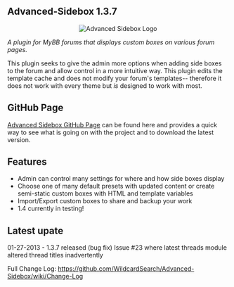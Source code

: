 ## Advanced-Sidebox 1.3.7

<p align="center">
  <img title="Advanced Sidebox Logo" alt="Advanced Sidebox Logo" src="https://github.com/WildcardSearch/Advanced-Sidebox/wiki/asb_logo_320.png" />
</p>

*A plugin for MyBB forums that displays custom boxes on various forum pages.*

This plugin seeks to give the admin more options when adding side boxes to the forum and allow control in a more intuitive way. This plugin edits the template cache and does not modify your forum's templates-- therefore it does not work with every theme but *is* designed to work with most.

## GitHub Page

[Advanced Sidebox GitHub Page](http://wildcardsearch.github.com/Advanced-Sidebox) can be found here and provides a quick way to see what is going on with the project and to download the latest version.

## Features

* Admin can control many settings for where and how side boxes display
* Choose one of many default presets with updated content or create semi-static custom boxes with HTML and template variables
* Import/Export custom boxes to share and backup your work
* 1.4 currently in testing!

## Latest upate

01-27-2013 - 1.3.7 released (bug fix) Issue #23 where latest threads module altered thread titles inadvertently

Full Change Log: https://github.com/WildcardSearch/Advanced-Sidebox/wiki/Change-Log

